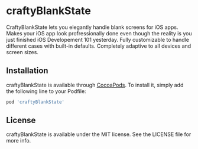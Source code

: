 # craftyBlankState


CraftyBlankState lets you elegantly handle blank screens for iOS apps. Makes your iOS app look profressionally done even though the reality is you just finished iOS Developement 101 yesterday. Fully customizable to handle different cases with built-in defaults. Completely adaptive to all devices and screen sizes.


## Installation
 
craftyBlankState is available through [CocoaPods](https://cocoapods.org). To install
it, simply add the following line to your Podfile:
 
```ruby
pod 'craftyBlankState'
```

## License

craftyBlankState is available under the MIT license. See the LICENSE file for more info.


